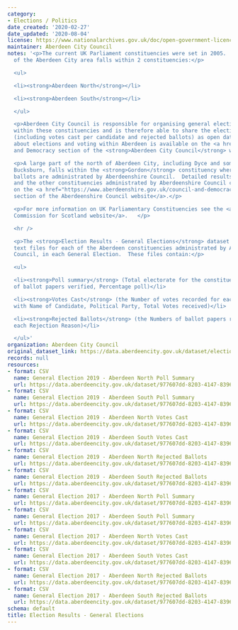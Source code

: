 ```yaml
---
category:
- Elections / Politics
date_created: '2020-02-27'
date_updated: '2020-08-04'
license: https://www.nationalarchives.gov.uk/doc/open-government-licence/version/3/
maintainer: Aberdeen City Council
notes: '<p>The current UK Parliament constituencies were set in 2005.  The majority
  of the Aberdeen City area falls within 2 constituencies:</p>

  <ul>

  <li><strong>Aberdeen North</strong></li>

  <li><strong>Aberdeen South</strong></li>

  </ul>

  <p>Aberdeen City Council is responsible for organising general election ballots
  within these constituencies and is therefore able to share the election results
  (including votes cast per candidate and rejected ballots) as open data.  More information
  about elections and voting within Aberdeen is available on the <a href="https://www.aberdeencity.gov.uk/services/council-and-democracy">Council
  and Democracy section of the <strong>Aberdeen City Council</strong> website</a>.</p>

  <p>A large part of the north of Aberdeen City, including Dyce and some parts of
  Bucksburn, falls within the <strong>Gordon</strong> constituency where general election
  ballots are administrated by Aberdeenshire Council.  Detailed results for Gordon,
  and the other constituencies administrated by Aberdeenshire Council can be found
  on the <a href="https://www.aberdeenshire.gov.uk/council-and-democracy/elections/">elections
  section of the Aberdeenshire Council website</a>.</p>

  <p>For more information on UK Parliamentary Constituencies see the <a href="https://www.bcomm-scotland.independent.gov.uk/">Boundary
  Commission for Scotland website</a>.   </p>

  <hr />

  <p>The <strong>Election Results - General Elections</strong> dataset contains 3
  text files for each of the Aberdeen constituencies administrated by Aberdeen City
  Council, in each General Election.  These files contain:</p>

  <ul>

  <li><strong>Poll summary</strong> (Total electorate for the constituency, Number
  of ballot papers verified, Percentage poll)</li>

  <li><strong>Votes Cast</strong> (the Number of votes recorded for each candidate
  with Name of Candidate, Political Party, Total Votes received)</li>

  <li><strong>Rejected Ballots</strong> (the Numbers of ballot papers rejected for
  each Rejection Reason)</li>

  </ul>'
organization: Aberdeen City Council
original_dataset_link: https://data.aberdeencity.gov.uk/dataset/election-results-general-elections
records: null
resources:
- format: CSV
  name: General Election 2019 - Aberdeen North Poll Summary
  url: https://data.aberdeencity.gov.uk/dataset/977607dd-8203-4147-8396-c11c0e346f60/resource/1e892e6a-4aae-49c8-9371-78f57f7bc78a/download/ge2019-abnorth-poll-summary.csv
- format: CSV
  name: General Election 2019 - Aberdeen South Poll Summary
  url: https://data.aberdeencity.gov.uk/dataset/977607dd-8203-4147-8396-c11c0e346f60/resource/284ca5b8-888e-4bd4-af35-7bfe0b65ea38/download/ge2019-absouth-poll-summary.csv
- format: CSV
  name: General Election 2019 - Aberdeen North Votes Cast
  url: https://data.aberdeencity.gov.uk/dataset/977607dd-8203-4147-8396-c11c0e346f60/resource/cea02ea5-eae0-444f-bc8a-6bc73687ae28/download/ge2019-abnorth-votes-cast.csv
- format: CSV
  name: General Election 2019 - Aberdeen South Votes Cast
  url: https://data.aberdeencity.gov.uk/dataset/977607dd-8203-4147-8396-c11c0e346f60/resource/f32d9103-e3a6-43d6-aa2c-7e7f086860b3/download/ge2019-absouth-votes-cast.csv
- format: CSV
  name: General Election 2019 - Aberdeen North Rejected Ballots
  url: https://data.aberdeencity.gov.uk/dataset/977607dd-8203-4147-8396-c11c0e346f60/resource/15871e21-59da-407b-b2b6-f19f1cbe0d3d/download/ge2019-abnorth-rejected-ballots.csv
- format: CSV
  name: General Election 2019 - Aberdeen South Rejected Ballots
  url: https://data.aberdeencity.gov.uk/dataset/977607dd-8203-4147-8396-c11c0e346f60/resource/b56920cc-e9a4-4e1c-ac0e-9d053ce0d61f/download/ge2019-absouth-rejected-ballots.csv
- format: CSV
  name: General Election 2017 - Aberdeen North Poll Summary
  url: https://data.aberdeencity.gov.uk/dataset/977607dd-8203-4147-8396-c11c0e346f60/resource/f0ac28aa-bdc6-496c-adb3-4c88980f97cc/download/ge2017-abnorth-poll-summary.csv
- format: CSV
  name: General Election 2017 - Aberdeen South Poll Summary
  url: https://data.aberdeencity.gov.uk/dataset/977607dd-8203-4147-8396-c11c0e346f60/resource/066c25e5-a824-4c21-8286-6fe474cbcdc0/download/ge2017-absouth-poll-summary.csv
- format: CSV
  name: General Election 2017 - Aberdeen North Votes Cast
  url: https://data.aberdeencity.gov.uk/dataset/977607dd-8203-4147-8396-c11c0e346f60/resource/92196bfa-0f2f-4932-9e24-0a62f5be0d9b/download/ge2017-abnorth-votes-cast.csv
- format: CSV
  name: General Election 2017 - Aberdeen South Votes Cast
  url: https://data.aberdeencity.gov.uk/dataset/977607dd-8203-4147-8396-c11c0e346f60/resource/9cba77e4-2bb8-4ccb-85bb-603802dbe8d3/download/ge2017-absouth-votes-cast.csv
- format: CSV
  name: General Election 2017 - Aberdeen North Rejected Ballots
  url: https://data.aberdeencity.gov.uk/dataset/977607dd-8203-4147-8396-c11c0e346f60/resource/a161e976-f27b-41f2-a342-b9a6b1e91ee1/download/ge2017-abnorth-rejected-ballots.csv
- format: CSV
  name: General Election 2017 - Aberdeen South Rejected Ballots
  url: https://data.aberdeencity.gov.uk/dataset/977607dd-8203-4147-8396-c11c0e346f60/resource/f24cdce6-7cfb-4f02-a942-5a394a0ab579/download/ge2017-absouth-rejected-ballots.csv
schema: default
title: Election Results - General Elections
---
```

